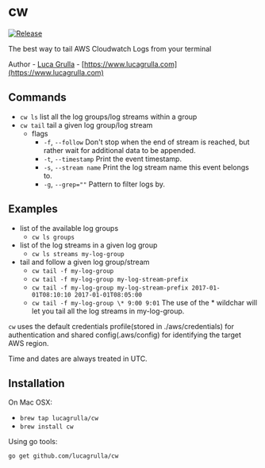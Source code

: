 # cw 
[![Release](https://img.shields.io/github/release/lucagrulla/cw.svg?style=flat-square)](https://github.com/lucagrulla/cw/releases/latest)

The best way to tail AWS Cloudwatch Logs from your terminal

Author - [Luca Grulla](https://www.lucagrulla.com)  - [https://www.lucagrulla.com](https://www.lucagrulla.com)

## Commands

* `cw ls` list all the log groups/log streams within a group
* `cw tail` tail a given log group/log stream
	* flags
		*  `-f`, `--follow`       Don't stop when the end of stream is reached, but rather wait for additional data to be appended.
		*  `-t`, `--timestamp`    Print the event timestamp.
		*  `-s`, `--stream name`  Print the log stream name this event belongs to.
		*  `-g`, `--grep=""`      Pattern to filter logs by.

## Examples

* list of the available log groups
  * `cw ls groups`
* list of the log streams in a given log group
  * `cw ls streams my-log-group`
* tail and follow a given log group/stream
  * `cw tail -f my-log-group` 
  * `cw tail -f my-log-group my-log-stream-prefix` 
  * `cw tail -f my-log-group my-log-stream-prefix 2017-01-01T08:10:10 2017-01-01T08:05:00`  
  * `cw tail -f my-log-group \* 9:00 9:01` The use of the \* wildchar will let you tail all the log streams in my-log-group. 

`cw` uses the default credentials profile(stored in ./aws/credentials) for authentication and shared config(.aws/config) for identifying the target AWS region. 

Time and dates are always treated in UTC.
 
## Installation

On Mac OSX:

* `brew tap lucagrulla/cw`
* `brew install cw`

Using go tools:

`go get github.com/lucagrulla/cw`
